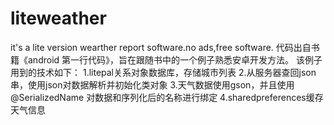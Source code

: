 # liteweather
it's a lite version wearther report software.no ads,free software.
代码出自书籍《android 第一行代码》，旨在跟随书中的一个例子熟悉安卓开发方法。
该例子用到的技术如下：
1.litepal关系对象数据库，存储城市列表
2.从服务器查回json串，使用json对数据解析并初始化类对象
3.天气数据使用gson，并且使用@SerializedName 对数据和序列化后的名称进行绑定
4.sharedpreferences缓存天气信息
